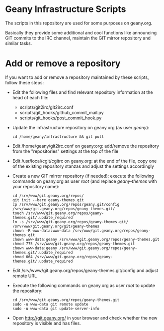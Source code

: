 Geany Infrastructure Scripts
============================


The scripts in this repository are used for some purposes on geany.org.

Basically they provide some additional and cool functions like announcing
GIT commits to the IRC channel, maintain the GIT mirror repository and similar tasks.


Add or remove a repository
==========================

If you want to add or remove a repository maintained by these scripts, follow these steps:

  * Edit the following files and find relevant repository information at the head of each file:
    * scripts/git2irc/git2irc.conf
    * scripts/git_hooks/github_commit_mail.py
    * scripts/git_hooks/post_commit_hook.py

  * Update the infrastructure repository on geany.org (as user *geany*):

        cd /home/geany/infrastructure && git pull

  * Edit /home/geany/git2irc.conf on geany:org: add/remove the repository from the
    "repositories" settings at the top of the file

  * Edit /usr/local/cgit/cgitrc on geany.org: at the end of the file, copy
    one of the existing repository stanzas and adjust the settings accordingly

  * Create a new GIT mirror repository (if needed): execute the following commands
    on geany.org as user *root* (and replace *geany-themes* with your repository name):

        cd /srv/www/git.geany.org/repos/
        git init --bare geany-themes.git
        cp /srv/www/git.geany.org/repos/geany.git/config /srv/www/git.geany.org/repos/geany-themes.git/
        touch /srv/www/git.geany.org/repos/geany-themes.git/.update_required
        ln -s /srv/www/git.geany.org/repos/geany-themes.git/ /srv/www/git.geany.org/git/geany-themes
        chown -R www-data:www-data /srv/www/git.geany.org/repos/geany-themes.git
        chown www-data:geany /srv/www/git.geany.org/repos/geany-themes.git
        chmod 775 /srv/www/git.geany.org/repos/geany-themes.git
        chown www-data:geany /srv/www/git.geany.org/repos/geany-themes.git/.update_required
        chmod 664 /srv/www/git.geany.org/repos/geany-themes.git/.update_required

  * Edit /srv/www/git.geany.org/repos/geany-themes.git/config and adjust remote URL

  * Execute the following commands on geany.org as user *root* to update the repository:

        cd /srv/www/git.geany.org/repos/geany-themes.git
        sudo -u www-data git remote update
        sudo -u www-data git update-server-info

  * Open http://git.geany.org/ in your browser and check whether the new repository is visible
    and has files.
